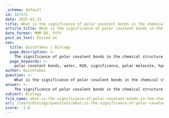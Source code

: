 ```yaml
---
_schema: default
id: 167571
date: 2025-01-31
title: What is the significance of polar covalent bonds in the chemical structure of water?
article_title: What is the significance of polar covalent bonds in the chemical structure of water?
date_format: MMM DD, YYYY
post_on_text: Posted on
seo:
  title: QuickTakes | Biology
  page_description: >-
    The significance of polar covalent bonds in the chemical structure of water, which leads to its unique properties and essential roles in biological and environmental processes.
  page_keywords: >-
    polar covalent bonds, water, H2O, significance, polar molecule, hydrogen bonding, boiling point, heat of vaporization, specific heat capacity, density anomaly, solvent properties, cohesion, adhesion
author: QuickTakes
question: >-
    What is the significance of polar covalent bonds in the chemical structure of water?
answer: >-
    The significance of polar covalent bonds in the chemical structure of water (H₂O) is profound and underpins many of its unique properties. Here are the key points regarding the importance of these bonds:\n\n1. **Formation of Polar Molecule**: In water, the oxygen atom is more electronegative than the hydrogen atoms, which means it attracts the shared electrons more strongly. This unequal sharing of electrons results in a polar molecule, where the oxygen end has a partial negative charge (δ-) and the hydrogen ends have partial positive charges (δ+). This polarity is fundamental to water's behavior and interactions with other substances.\n\n2. **Hydrogen Bonding**: The polar nature of water allows it to form hydrogen bonds with other water molecules and with other polar substances. Each water molecule can form up to four hydrogen bonds, creating a cohesive network. This hydrogen bonding is responsible for several of water's unique properties, including:\n   - **High Boiling Point**: Water has a higher boiling point compared to other similar-sized molecules due to the energy required to break the hydrogen bonds.\n   - **High Heat of Vaporization**: A significant amount of energy is needed to convert water from liquid to vapor, which is crucial for regulating temperature in biological systems.\n   - **High Specific Heat Capacity**: Water can absorb a lot of heat without a significant change in temperature, which helps stabilize temperatures in environments and organisms.\n\n3. **Density Anomaly**: The arrangement of hydrogen bonds in ice causes it to be less dense than liquid water. This is due to the open, hexagonal lattice structure formed by hydrogen bonds in ice, allowing it to float on liquid water. This property is vital for aquatic ecosystems, as it insulates the water below during cold weather.\n\n4. **Solvent Properties**: Water's polarity makes it an excellent solvent for ionic and polar substances. This ability to dissolve a wide range of compounds is essential for biological processes, as it facilitates the transport of nutrients, waste, and other molecules within organisms.\n\n5. **Cohesion and Adhesion**: The polar covalent bonds in water contribute to its cohesive properties (the attraction between water molecules) and adhesive properties (the attraction between water molecules and other substances). This is evident in phenomena such as surface tension and capillary action, which are crucial for processes like water transport in plants.\n\nIn summary, the polar covalent bonds in water are significant because they lead to the molecule's polarity, which in turn enables hydrogen bonding and results in water's unique physical and chemical properties. These properties are essential for life and play a critical role in various biological and environmental processes.
subject: Biology
file_name: what-is-the-significance-of-polar-covalent-bonds-in-the-chemical-structure-of-water.md
url: /learn/biology/questions/what-is-the-significance-of-polar-covalent-bonds-in-the-chemical-structure-of-water
score: -1.0
---
```


&nbsp;